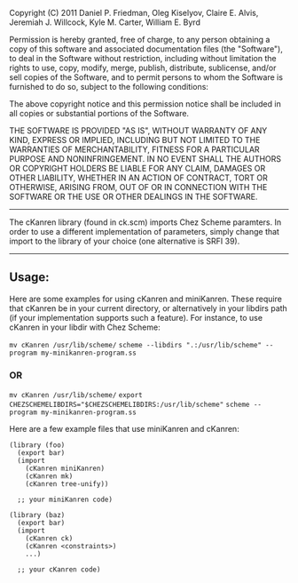 Copyright (C) 2011 Daniel P. Friedman, Oleg Kiselyov,
Claire E. Alvis, Jeremiah J. Willcock, Kyle M. Carter, William E. Byrd

Permission is hereby granted, free of charge, to any person obtaining a copy
of this software and associated documentation files (the "Software"), to deal
in the Software without restriction, including without limitation the rights
to use, copy, modify, merge, publish, distribute, sublicense, and/or sell
copies of the Software, and to permit persons to whom the Software is
furnished to do so, subject to the following conditions:

The above copyright notice and this permission notice shall be included in
all copies or substantial portions of the Software.

THE SOFTWARE IS PROVIDED "AS IS", WITHOUT WARRANTY OF ANY KIND, EXPRESS OR
IMPLIED, INCLUDING BUT NOT LIMITED TO THE WARRANTIES OF MERCHANTABILITY,
FITNESS FOR A PARTICULAR PURPOSE AND NONINFRINGEMENT. IN NO EVENT SHALL THE
AUTHORS OR COPYRIGHT HOLDERS BE LIABLE FOR ANY CLAIM, DAMAGES OR OTHER
LIABILITY, WHETHER IN AN ACTION OF CONTRACT, TORT OR OTHERWISE, ARISING FROM,
OUT OF OR IN CONNECTION WITH THE SOFTWARE OR THE USE OR OTHER DEALINGS IN
THE SOFTWARE.

----------------------------------------------------------------------------

The cKanren library (found in ck.scm) imports Chez Scheme paramters. 
In order to use a different implementation of parameters, simply change 
that import to the library of your choice (one alternative is SRFI 39).

----------------------------------------------------------------------------

Usage:
-----

Here are some examples for using cKanren and miniKanren. These require
that cKanren be in your current directory, or alternatively in your
libdirs path (if your implementation supports such a feature). For
instance, to use cKanren in your libdir with Chez Scheme:

`mv cKanren /usr/lib/scheme/`
`scheme --libdirs ".:/usr/lib/scheme" --program my-minikanren-program.ss`

### OR

`mv cKanren /usr/lib/scheme/`
`export CHEZSCHEMELIBDIRS="$CHEZSCHEMELIBDIRS:/usr/lib/scheme"`
`scheme --program my-minikanren-program.ss`

Here are a few example files that use miniKanren and cKanren:

```
(library (foo)
  (export bar)
  (import 
    (cKanren miniKanren)
    (cKanren mk)
    (cKanren tree-unify))
  
  ;; your miniKanren code)
```

```
(library (baz)
  (export bar)
  (import 
    (cKanren ck)
    (cKanren <constraints>)
    ...)
  
  ;; your cKanren code)
```


